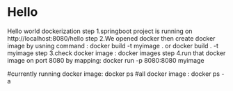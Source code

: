 # Hello
Hello world dockerization
step 1.springboot project is running on http://localhost:8080/hello 
step 2.We opened docker then create docker image by usning command : docker build -t myimage .  or docker build . -t myimage
step 3.check docker image : docker images
step 4.run that docker image on port 8080 by mapping: docker run -p 8080:8080 myimage

#currently running docker image: docker ps
#all docker image : docker ps -a

